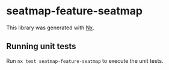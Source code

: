 # seatmap-feature-seatmap

This library was generated with [Nx](https://nx.dev).

## Running unit tests

Run `nx test seatmap-feature-seatmap` to execute the unit tests.
